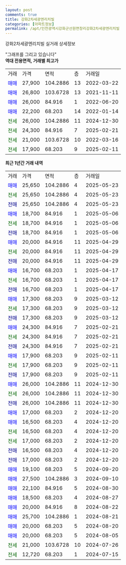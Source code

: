 ```yaml
---
layout: post
comments: true
title: 강화2차세광엔리치빌
categories: [아파트정보]
permalink: /apt/인천광역시강화군선원면창리강화2차세광엔리치빌
---
```


강화2차세광엔리치빌 실거래 상세정보

<script type="text/javascript">
  google.charts.load('current', {'packages':['line', 'corechart']});
  google.charts.setOnLoadCallback(drawChart);

  function drawChart() {
    var data = new google.visualization.DataTable();
    data.addColumn('date', '거래일');
    data.addColumn('number', "매매");
    data.addColumn('number', "전세");
    data.addColumn('number', "전매");

    data.addRows([[new Date(Date.parse("2025-05-23")), 25650, null, null], [new Date(Date.parse("2025-05-23")), null, 25650, null], [new Date(Date.parse("2025-05-23")), null, null, 25650], [new Date(Date.parse("2025-05-06")), 18700, null, null], [new Date(Date.parse("2025-05-06")), null, 18700, null], [new Date(Date.parse("2025-05-06")), null, null, 18700], [new Date(Date.parse("2025-04-29")), 20000, null, null], [new Date(Date.parse("2025-04-29")), null, 20000, null], [new Date(Date.parse("2025-04-29")), null, null, 20000], [new Date(Date.parse("2025-04-17")), 16700, null, null], [new Date(Date.parse("2025-04-17")), null, 16700, null], [new Date(Date.parse("2025-04-17")), null, null, 16700], [new Date(Date.parse("2025-03-12")), 17300, null, null], [new Date(Date.parse("2025-03-12")), null, 17300, null], [new Date(Date.parse("2025-03-12")), null, null, 17300], [new Date(Date.parse("2025-02-21")), 24300, null, null], [new Date(Date.parse("2025-02-21")), null, 24300, null], [new Date(Date.parse("2025-02-21")), null, null, 24300], [new Date(Date.parse("2025-02-11")), 17900, null, null], [new Date(Date.parse("2025-02-11")), null, 17900, null], [new Date(Date.parse("2025-02-11")), null, null, 17900], [new Date(Date.parse("2024-12-30")), 26000, null, null], [new Date(Date.parse("2024-12-30")), null, 26000, null], [new Date(Date.parse("2024-12-30")), null, null, 26000], [new Date(Date.parse("2024-12-20")), 17000, null, null], [new Date(Date.parse("2024-12-20")), 16500, null, null], [new Date(Date.parse("2024-12-20")), null, 16500, null], [new Date(Date.parse("2024-12-20")), null, 17000, null], [new Date(Date.parse("2024-12-20")), null, null, 16500], [new Date(Date.parse("2024-12-20")), null, null, 17000], [new Date(Date.parse("2024-09-20")), 19100, null, null], [new Date(Date.parse("2024-09-10")), 27500, null, null], [new Date(Date.parse("2024-08-30")), 22100, null, null], [new Date(Date.parse("2024-08-27")), 18500, null, null], [new Date(Date.parse("2024-08-22")), 20000, null, null], [new Date(Date.parse("2024-08-21")), 25700, null, null], [new Date(Date.parse("2024-08-20")), 20000, null, null], [new Date(Date.parse("2024-08-05")), 20000, null, null], [new Date(Date.parse("2024-07-26")), null, 21000, null], [new Date(Date.parse("2024-07-15")), null, 12720, null]]);

    var options = {
      hAxis: {
        format: 'yyyy/MM/dd'
      },    
      lineWidth: 0,
      pointsVisible: true,    
      title: '최근 1년간 유형별 실거래가 분포',
      legend: { position: 'bottom' }
    };

    var formatter = new google.visualization.NumberFormat({pattern:'###,###'} );
    formatter.format(data, 1);
    formatter.format(data, 2);
    
    setTimeout(function() {
        var chart = new google.visualization.LineChart(document.getElementById('columnchart_material'));
        chart.draw(data, (options));
        document.getElementById('loading').style.display = 'none';
    }, 200);
  }
</script>


<div id="loading" style="z-index:20; display: block; margin-left: 0px">"그래프를 그리고 있습니다"</div>
<div id="columnchart_material" style="width: 95%; margin-left: 0px; display: block"></div>
<!-- contents start -->
<b>역대 전용면적, 거래별 최고가</b>
<table class="sortable">
    <tr>
      <td>거래</td>
      <td>가격</td>
      <td>면적</td>
      <td>층</td>
      <td>거래일</td>
    </tr>
        <tr>
          <td><a style="color: blue">매매</a></td>
          <td>27,900</td>
          <td>104.2886</td>
          <td>13</td>
          <td>2022-03-22</td>
        </tr>            <tr>
          <td><a style="color: blue">매매</a></td>
          <td>26,800</td>
          <td>103.6728</td>
          <td>13</td>
          <td>2021-11-11</td>
        </tr>            <tr>
          <td><a style="color: blue">매매</a></td>
          <td>26,000</td>
          <td>84.916</td>
          <td>1</td>
          <td>2022-06-20</td>
        </tr>            <tr>
          <td><a style="color: blue">매매</a></td>
          <td>22,200</td>
          <td>68.203</td>
          <td>14</td>
          <td>2022-01-14</td>
        </tr>        
        <tr>
              <td><a style="color: darkgreen">전세</a></td>
              <td>26,000</td>
              <td>104.2886</td>
              <td>11</td>
              <td>2024-12-30</td>
            </tr>            <tr>
              <td><a style="color: darkgreen">전세</a></td>
              <td>24,300</td>
              <td>84.916</td>
              <td>7</td>
              <td>2025-02-21</td>
            </tr>            <tr>
              <td><a style="color: darkgreen">전세</a></td>
              <td>21,000</td>
              <td>103.6728</td>
              <td>10</td>
              <td>2022-03-16</td>
            </tr>            <tr>
              <td><a style="color: darkgreen">전세</a></td>
              <td>17,900</td>
              <td>68.203</td>
              <td>9</td>
              <td>2025-02-11</td>
            </tr>        
    
</table>

<b>최근 1년간 거래 내역</b>

<table class="sortable">
    <tr>
      <td>거래</td>
      <td>가격</td>
      <td>면적</td>
      <td>층</td>
      <td>거래일</td>
    </tr>
    <tr>
      <td><a style="color: blue">매매</a></td>
      <td>25,650</td>
      <td>104.2886</td>
      <td>4</td>
      <td>2025-05-23</td>
    </tr>          <tr>
      <td><a style="color: darkgreen">전세</a></td>
      <td>25,650</td>
      <td>104.2886</td>
      <td>4</td>
      <td>2025-05-23</td>
    </tr>          <tr>
      <td><a style="color: darkblue">전매</a></td>
      <td>25,650</td>
      <td>104.2886</td>
      <td>4</td>
      <td>2025-05-23</td>
    </tr>          <tr>
      <td><a style="color: blue">매매</a></td>
      <td>18,700</td>
      <td>84.916</td>
      <td>1</td>
      <td>2025-05-06</td>
    </tr>          <tr>
      <td><a style="color: darkgreen">전세</a></td>
      <td>18,700</td>
      <td>84.916</td>
      <td>1</td>
      <td>2025-05-06</td>
    </tr>          <tr>
      <td><a style="color: darkblue">전매</a></td>
      <td>18,700</td>
      <td>84.916</td>
      <td>1</td>
      <td>2025-05-06</td>
    </tr>          <tr>
      <td><a style="color: blue">매매</a></td>
      <td>20,000</td>
      <td>84.916</td>
      <td>11</td>
      <td>2025-04-29</td>
    </tr>          <tr>
      <td><a style="color: darkgreen">전세</a></td>
      <td>20,000</td>
      <td>84.916</td>
      <td>11</td>
      <td>2025-04-29</td>
    </tr>          <tr>
      <td><a style="color: darkblue">전매</a></td>
      <td>20,000</td>
      <td>84.916</td>
      <td>11</td>
      <td>2025-04-29</td>
    </tr>          <tr>
      <td><a style="color: blue">매매</a></td>
      <td>16,700</td>
      <td>68.203</td>
      <td>1</td>
      <td>2025-04-17</td>
    </tr>          <tr>
      <td><a style="color: darkgreen">전세</a></td>
      <td>16,700</td>
      <td>68.203</td>
      <td>1</td>
      <td>2025-04-17</td>
    </tr>          <tr>
      <td><a style="color: darkblue">전매</a></td>
      <td>16,700</td>
      <td>68.203</td>
      <td>1</td>
      <td>2025-04-17</td>
    </tr>          <tr>
      <td><a style="color: blue">매매</a></td>
      <td>17,300</td>
      <td>68.203</td>
      <td>9</td>
      <td>2025-03-12</td>
    </tr>          <tr>
      <td><a style="color: darkgreen">전세</a></td>
      <td>17,300</td>
      <td>68.203</td>
      <td>9</td>
      <td>2025-03-12</td>
    </tr>          <tr>
      <td><a style="color: darkblue">전매</a></td>
      <td>17,300</td>
      <td>68.203</td>
      <td>9</td>
      <td>2025-03-12</td>
    </tr>          <tr>
      <td><a style="color: blue">매매</a></td>
      <td>24,300</td>
      <td>84.916</td>
      <td>7</td>
      <td>2025-02-21</td>
    </tr>          <tr>
      <td><a style="color: darkgreen">전세</a></td>
      <td>24,300</td>
      <td>84.916</td>
      <td>7</td>
      <td>2025-02-21</td>
    </tr>          <tr>
      <td><a style="color: darkblue">전매</a></td>
      <td>24,300</td>
      <td>84.916</td>
      <td>7</td>
      <td>2025-02-21</td>
    </tr>          <tr>
      <td><a style="color: blue">매매</a></td>
      <td>17,900</td>
      <td>68.203</td>
      <td>9</td>
      <td>2025-02-11</td>
    </tr>          <tr>
      <td><a style="color: darkgreen">전세</a></td>
      <td>17,900</td>
      <td>68.203</td>
      <td>9</td>
      <td>2025-02-11</td>
    </tr>          <tr>
      <td><a style="color: darkblue">전매</a></td>
      <td>17,900</td>
      <td>68.203</td>
      <td>9</td>
      <td>2025-02-11</td>
    </tr>          <tr>
      <td><a style="color: blue">매매</a></td>
      <td>26,000</td>
      <td>104.2886</td>
      <td>11</td>
      <td>2024-12-30</td>
    </tr>          <tr>
      <td><a style="color: darkgreen">전세</a></td>
      <td>26,000</td>
      <td>104.2886</td>
      <td>11</td>
      <td>2024-12-30</td>
    </tr>          <tr>
      <td><a style="color: darkblue">전매</a></td>
      <td>26,000</td>
      <td>104.2886</td>
      <td>11</td>
      <td>2024-12-30</td>
    </tr>          <tr>
      <td><a style="color: blue">매매</a></td>
      <td>17,000</td>
      <td>68.203</td>
      <td>2</td>
      <td>2024-12-20</td>
    </tr>          <tr>
      <td><a style="color: blue">매매</a></td>
      <td>16,500</td>
      <td>68.203</td>
      <td>4</td>
      <td>2024-12-20</td>
    </tr>          <tr>
      <td><a style="color: darkgreen">전세</a></td>
      <td>16,500</td>
      <td>68.203</td>
      <td>4</td>
      <td>2024-12-20</td>
    </tr>          <tr>
      <td><a style="color: darkgreen">전세</a></td>
      <td>17,000</td>
      <td>68.203</td>
      <td>2</td>
      <td>2024-12-20</td>
    </tr>          <tr>
      <td><a style="color: darkblue">전매</a></td>
      <td>16,500</td>
      <td>68.203</td>
      <td>4</td>
      <td>2024-12-20</td>
    </tr>          <tr>
      <td><a style="color: darkblue">전매</a></td>
      <td>17,000</td>
      <td>68.203</td>
      <td>2</td>
      <td>2024-12-20</td>
    </tr>          <tr>
      <td><a style="color: blue">매매</a></td>
      <td>19,100</td>
      <td>68.203</td>
      <td>5</td>
      <td>2024-09-20</td>
    </tr>          <tr>
      <td><a style="color: blue">매매</a></td>
      <td>27,500</td>
      <td>104.2886</td>
      <td>3</td>
      <td>2024-09-10</td>
    </tr>          <tr>
      <td><a style="color: blue">매매</a></td>
      <td>22,100</td>
      <td>84.916</td>
      <td>5</td>
      <td>2024-08-30</td>
    </tr>          <tr>
      <td><a style="color: blue">매매</a></td>
      <td>18,500</td>
      <td>68.203</td>
      <td>4</td>
      <td>2024-08-27</td>
    </tr>          <tr>
      <td><a style="color: blue">매매</a></td>
      <td>20,000</td>
      <td>84.916</td>
      <td>8</td>
      <td>2024-08-22</td>
    </tr>          <tr>
      <td><a style="color: blue">매매</a></td>
      <td>25,700</td>
      <td>104.2886</td>
      <td>1</td>
      <td>2024-08-21</td>
    </tr>          <tr>
      <td><a style="color: blue">매매</a></td>
      <td>20,000</td>
      <td>68.203</td>
      <td>5</td>
      <td>2024-08-20</td>
    </tr>          <tr>
      <td><a style="color: blue">매매</a></td>
      <td>20,000</td>
      <td>68.203</td>
      <td>5</td>
      <td>2024-08-05</td>
    </tr>          <tr>
      <td><a style="color: darkgreen">전세</a></td>
      <td>21,000</td>
      <td>103.6728</td>
      <td>10</td>
      <td>2024-07-26</td>
    </tr>          <tr>
      <td><a style="color: darkgreen">전세</a></td>
      <td>12,720</td>
      <td>68.203</td>
      <td>1</td>
      <td>2024-07-15</td>
    </tr>      </table>
<!-- contents end -->    

